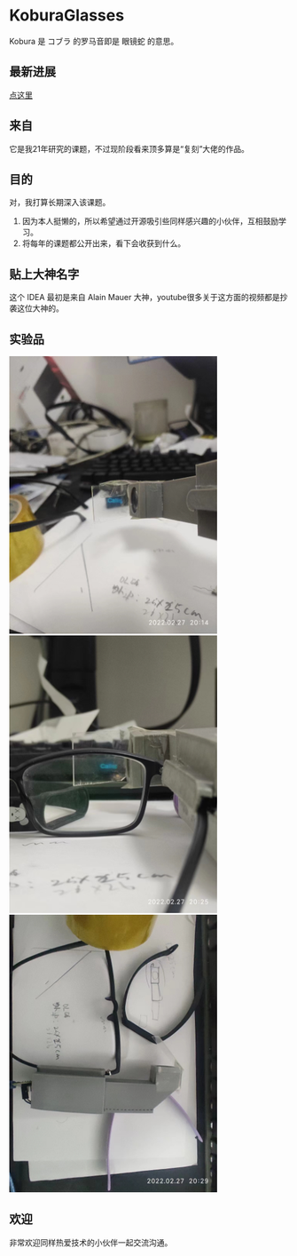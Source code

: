 # KoburaGlasses
Kobura 是 コブラ 的罗马音即是 眼镜蛇 的意思。

## 最新进展
[点这里](./versions/alpha-202112/README.md)

## 来自
它是我21年研究的课题，不过现阶段看来顶多算是“复刻”大佬的作品。

## 目的
对，我打算长期深入该课题。  
1. 因为本人挺懒的，所以希望通过开源吸引些同样感兴趣的小伙伴，互相鼓励学习。
2. 将每年的课题都公开出来，看下会收获到什么。

## 贴上大神名字
这个 IDEA 最初是来自 Alain Mauer 大神，youtube很多关于这方面的视频都是抄袭这位大神的。

## 实验品
<img alt="测试作品" height="500px" src="./resources/images/202112/finish-1.jpg" />
<img alt="测试作品" height="500px" src="./resources/images/202112/finish-2.jpg" />
<img alt="测试作品" height="500px" src="./resources/images/202112/finish-3.jpg" />


## 欢迎
非常欢迎同样热爱技术的小伙伴一起交流沟通。